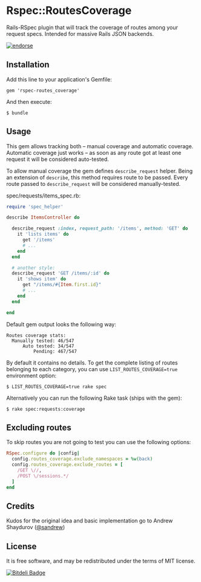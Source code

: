 # Rspec::RoutesCoverage

Rails-RSpec plugin that will track the coverage of routes among your request specs. Intended for massive Rails JSON backends.

[![endorse](http://api.coderwall.com/inossidabile/endorsecount.png)](http://coderwall.com/inossidabile)

## Installation

Add this line to your application's Gemfile:

    gem 'rspec-routes_coverage'

And then execute:

    $ bundle

## Usage

This gem allows tracking both – manual coverage and automatic coverage. Automatic coverage just works – as soon as any route got at least one request it will be considered auto-tested.

To allow manual coverage the gem defines `describe_request` helper. Being an extension of `describe`, this method requires route to be passed. Every route passed to `describe_request` will be considered manually-tested.

spec/requests/items_spec.rb:
```ruby
require 'spec_helper'

describe ItemsController do

  describe_request :index, request_path: '/items', method: 'GET' do
    it 'lists items' do
      get '/items'
      # ...
    end
  end

  # another style:
  describe_request 'GET /items/:id' do
    it 'shows item' do
      get "/items/#{Item.first.id}"
      # ...
    end
  end

end
```

Default gem output looks the following way:

    Routes coverage stats:
      Manually tested: 46/547
          Auto tested: 34/547
              Pending: 467/547

By default it contains no details. To get the complete listing of routes belonging to each category, you can use `LIST_ROUTES_COVERAGE=true` environment option:

    $ LIST_ROUTES_COVERAGE=true rake spec

Alternatively you can run the following Rake task (ships with the gem):

    $ rake spec:requests:coverage

## Excluding routes

To skip routes you are not going to test you can use the following options:

```ruby
RSpec.configure do |config|
  config.routes_coverage.exclude_namespaces = %w(back)
  config.routes_coverage.exclude_routes = [
    /GET \//,
    /POST \/sessions.*/
  ]
end
```

## Credits

Kudos for the original idea and basic implementation go to Andrew Shaydurov ([@sandrew](https://github.com/sandrew))

## License

It is free software, and may be redistributed under the terms of MIT license.

[![Bitdeli Badge](https://d2weczhvl823v0.cloudfront.net/inossidabile/rspec-routes_coverage/trend.png)](https://bitdeli.com/free "Bitdeli Badge")

